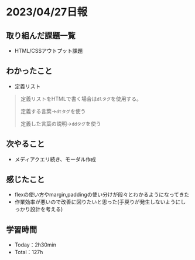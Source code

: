 # 2023/04/27日報 


## 取り組んだ課題一覧
- HTML/CSSアウトプット課題

## わかったこと
- 定義リスト
> 定義リストをHTMLで書く場合は`dlタグ`を使用する。
> 
> 定義する言葉→`dtタグ`を使う
>
> 定義した言葉の説明→`ddタグ`を使う

## 次やること
- メディアクエリ続き、モーダル作成

## 感じたこと
- flexの使い方やmargin,paddingの使い分けが段々とわかるようになってきた
- 作業効率が悪いので改善に図りたいと思った(手戻りが発生しないようにしっかり設計を考える)

## 学習時間
- Today：2h30min
- Total：127h




